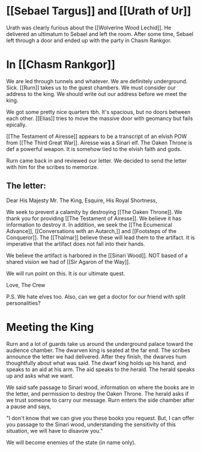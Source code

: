 # [[Sebael Targus]] and [[Urath of Ur]]
Urath was clearly furious about the [[Wolverine Wood Lechid]]. He delivered an ultimatum to Sebael and left the room. After some time, Sebael left through a door and ended up with the party in Chasm Rankgor.
# In [[Chasm Rankgor]]
We are led through tunnels and whatever. We are definitely underground. Sick. [[Rurn]] takes us to the guest chambers. We must consider our address to the king. We should write out our address before we meet the king.

We got some pretty nice quarters tbh. It's spacious, but no doors between each other. [[Elias]] tries to move the massive door with geomancy but fails epically.

[[The Testament of Airesse]] appears to be a transcript of an elvish POW from [[The Third Great War]]. Airesse was a Sinari elf. The Oaken Throne is def a powerful weapon. It is somehow tied to the elvish faith and gods.

Rurn came back in and reviewed our letter. We decided to send the letter with him for the scribes to memorize.

## The letter:
Dear His Majesty Mr. The King, Esquire, His Royal Shortness,

We seek to prevent a calamity by destroying [[The Oaken Throne]]. We thank you for providing [[The Testament of Airesse]]. We believe it has information to destroy it. In addition, we seek the [[The Ecumenical Advance]], [[Conversations with an Autarch,]] and [[Footsteps of the Conqueror]]. The [[Thalmar]] believe these will lead them to the artifact. It is imperative that the artifact does not fall into their hands.

We believe the artifact is harbored in the [[Sinari Wood]]. NOT based of a shared vision we had of [[Sir Agaron of the Way]].

We will run point on this. It is our ultimate quest.

Love,
The Crew

P.S. We hate elves too. Also, can we get a doctor for our friend with split personalities?
# Meeting the King
Rurn and a lot of guards take us around the underground palace toward the audience chamber. The dwarven king is seated at the far end. The scribes announce the letter we had delivered. After they finish, the dwarves hum thoughtfully about what was said. The dwarf king holds up his hand, and speaks to an aid at his arm. The aid speaks to the herald. The herald speaks up and asks what we want.

We said safe passage to Sinari wood, information on where the books are in the letter, and permission to destroy the Oaken Throne. The herald asks if we trust someone to carry our message. Rurn enters the side chamber after a pause and says, 

"I don't know that we can give you these books you request. But, I can offer you passage to the Sinari wood, understanding the sensitivity of this situation, we will have to disavow you."

We will become enemies of the state (in name only).





